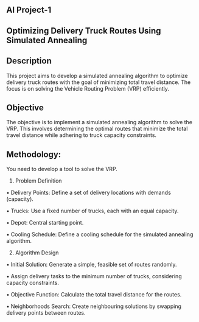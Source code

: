 ## AI Project-1 

## Optimizing Delivery Truck Routes Using Simulated Annealing

## Description
This project aims to develop a simulated annealing algorithm to optimize delivery truck 
routes with the goal of minimizing total travel distance. The focus is on solving the Vehicle 
Routing Problem (VRP) efficiently.

## Objective
The objective is to implement a simulated annealing algorithm to solve the VRP. This 
involves determining the optimal routes that minimize the total travel distance while 
adhering to truck capacity constraints.

## Methodology:
You need to develop a tool to solve the VRP.
1. Problem Definition
   
• Delivery Points: Define a set of delivery locations with demands (capacity).

• Trucks: Use a fixed number of trucks, each with an equal capacity.

• Depot: Central starting point.

• Cooling Schedule: Define a cooling schedule for the simulated annealing algorithm.

2. Algorithm Design

• Initial Solution: Generate a simple, feasible set of routes randomly.

• Assign delivery tasks to the minimum number of trucks, considering capacity constraints.

• Objective Function: Calculate the total travel distance for the routes.

• Neighborhoods Search: Create neighbouring solutions by swapping delivery points between routes.
